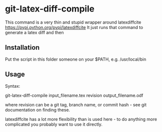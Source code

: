 # git-latex-diff-compile

This command is a very thin and stupid wrapper around latexdiffcite https://pypi.python.org/pypi/latexdiffcite
It just runs that command to generate a latex diff and then 

## Installation

Put the script in this folder someone on your $PATH, e.g. /usr/local/bin

## Usage

Syntax:

git-latex-diff-compile   input_filename.tex   revision  output_filename.odf

where revision can be a git tag, branch name, or commit hash - see git documentation on finding these.

latexdiffcite has a lot more flexibility than is used here - to do anything more complicated you probably want to use it directly.